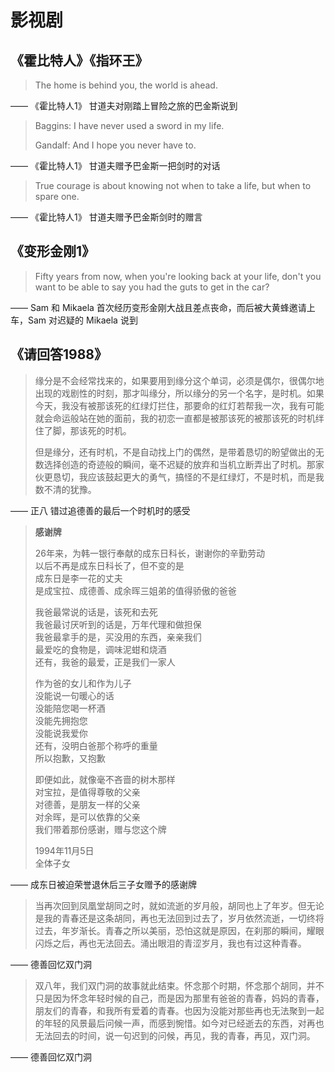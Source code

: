 # 影视剧

## 《霍比特人》《指环王》

> The home is behind you, the world is ahead.

—— 《霍比特人1》 甘道夫对刚踏上冒险之旅的巴金斯说到

> Baggins: I have never used a sword in my life.
> 
> Gandalf: And I hope you never have to.

—— 《霍比特人1》 甘道夫赠予巴金斯一把剑时的对话

> True courage is about knowing not when to take a life, but when to spare one.

—— 《霍比特人1》 甘道夫赠予巴金斯剑时的赠言

## 《变形金刚1》

> Fifty years from now, when you're looking back at your life, don't you want to be able to say you had the guts to get in the car? 

—— Sam 和 Mikaela 首次经历变形金刚大战且差点丧命，而后被大黄蜂邀请上车，Sam 对迟疑的 Mikaela 说到

## 《请回答1988》

> 缘分是不会经常找来的，如果要用到缘分这个单词，必须是偶尔，很偶尔地出现的戏剧性的时刻，那才叫缘分，所以缘分的另一个名字，是时机。如果今天，我没有被那该死的红绿灯拦住，那要命的红灯若帮我一次，我有可能就会命运般站在她的面前，我的初恋一直都是被那该死的被那该死的时机绊住了脚，那该死的时机。
> 
> 但是缘分，还有时机，不是自动找上门的偶然，是带着恳切的盼望做出的无数选择创造的奇迹般的瞬间，毫不迟疑的放弃和当机立断弄出了时机。那家伙更恳切，我应该鼓起更大的勇气，搞怪的不是红绿灯，不是时机，而是我数不清的犹豫。

—— 正八 错过追德善的最后一个时机时的感受

> **感谢牌**
> 
> 26年来，为韩一银行奉献的成东日科长，谢谢你的辛勤劳动<br>
> 以后不再是成东日科长了，但不变的是<br>
> 成东日是李一花的丈夫<br>
> 是成宝拉、成德善、成余晖三姐弟的值得骄傲的爸爸
> 
> 我爸最常说的话是，该死和去死<br>
> 我爸最讨厌听到的话是，万年代理和做担保<br>
> 我爸最拿手的是，买没用的东西，亲亲我们<br>
> 最爱吃的食物是，调味泥蚶和烧酒<br>
> 还有，我爸的最爱，正是我们一家人
> 
> 作为爸的女儿和作为儿子<br>
> 没能说一句暖心的话<br>
> 没能陪您喝一杯酒<br>
> 没能先拥抱您<br>
> 没能说我爱你<br>
> 还有，没明白爸那个称呼的重量<br>
> 所以抱歉，又抱歉
> 
> 即便如此，就像毫不吝啬的树木那样<br>
> 对宝拉，是值得尊敬的父亲<br>
> 对德善，是朋友一样的父亲<br>
> 对余晖，是可以依靠的父亲<br>
> 我们带着那份感谢，赠与您这个牌
> 
> 1994年11月5日<br>
> 全体子女

—— 成东日被迫荣誉退休后三子女赠予的感谢牌

> 当再次回到凤凰堂胡同之时，就如流逝的岁月般，胡同也上了年岁。但无论是我的青春还是这条胡同，再也无法回到过去了，岁月依然流逝，一切终将过去，年岁渐长。青春之所以美丽，恐怕这就是原因，在刹那的瞬间，耀眼闪烁之后，再也无法回去。涌出眼泪的青涩岁月，我也有过这种青春。

—— 德善回忆双门洞

> 双八年，我们双门洞的故事就此结束。怀念那个时期，怀念那个胡同，并不只是因为怀念年轻时候的自己，而是因为那里有爸爸的青春，妈妈的青春，朋友们的青春，和我所有爱着的青春。也因为没能对那些再也无法聚到一起的年轻的风景最后问候一声，而感到惋惜。如今对已经逝去的东西，对再也无法回去的时间，说一句迟到的问候，再见，我的青春，再见，双门洞。

—— 德善回忆双门洞

